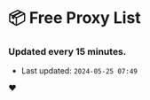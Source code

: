 # :package: Free Proxy List
### Updated every 15 minutes.

- Last updated: `2024-05-25 07:49`

:heart:
